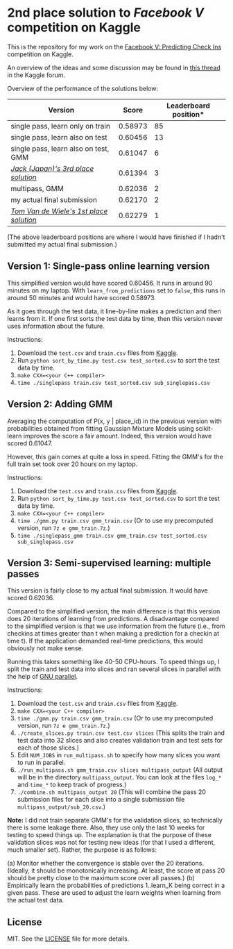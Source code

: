 # 2nd place solution to *Facebook V* competition on Kaggle

This is the repository for my work on the
[Facebook V: Predicting Check Ins][kaggle] competition on Kaggle.

An overview of the ideas and some discussion may be found in
[this thread][forum] in the Kaggle forum.

Overview of the performance of the solutions below:

Version | Score | Leaderboard position*
--------|-------|---------------------
single pass, learn only on train | 0.58973 | 85
single pass, learn also on test | 0.60456 | 13
single pass, learn also on test, GMM | 0.61047 | 6
*[Jack (Japan)'s 3rd place solution][jack]* | 0.61394 | 3
multipass, GMM | 0.62036 | 2
my actual final submission | 0.62170 | 2
*[Tom Van de Wiele's 1st place solution][ttvand]* | 0.62279 | 1

(The above leaderboard positions are where I would have finished if
 I hadn't submitted my actual final submission.)


## Version 1: Single-pass online learning version

This simplified version would have scored 0.60456. It runs
in around 90 minutes on my laptop. With `learn_from_predictions` set
to `false`, this runs in around 50 minutes and would have
scored 0.58973.

As it goes through the test data, it line-by-line makes a prediction
and then learns from it. If one first sorts the test data by time, then
this version never uses information about the future.

Instructions:

1. Download the `test.csv` and `train.csv` files from [Kaggle][kaggle].
2. Run `python sort_by_time.py test.csv test_sorted.csv` to sort the test
   data by time.
3. `make CXX=<your C++ compiler>`
4. `time ./singlepass train.csv test_sorted.csv sub_singlepass.csv`


## Version 2: Adding GMM

Averaging the computation of P(x, y | place_id) in the previous version with
probabilities obtained from fitting Gaussian Mixture Models using scikit-learn
improves the score a fair amount. Indeed, this version would have
scored 0.61047.

However, this gain comes at quite a loss in speed. Fitting the GMM's for the
full train set took over 20 hours on my laptop.

Instructions:

1. Download the `test.csv` and `train.csv` files from [Kaggle][kaggle].
2. Run `python sort_by_time.py test.csv test_sorted.csv` to sort the test
   data by time.
3. `make CXX=<your C++ compiler>`
4. `time ./gmm.py train.csv gmm_train.csv`
   (Or to use my precomputed version, run `7z e gmm_train.7z`.)
5. `time ./singlepass_gmm train.csv gmm_train.csv test_sorted.csv sub_singlepass.csv`


## Version 3: Semi-supervised learning: multiple passes

This version is fairly close to my actual final submission. It would have
scored 0.62036.

Compared to the simplified version, the main difference is that this version
does 20 iterations of learning from predictions.
A disadvantage compared to the simplified version is that we use information
from the future (i.e., from checkins at times greater than t when making a
prediction for a checkin at time t). If the application demanded real-time
predictions, this would obviously not make sense.

Running this takes something like 40-50 CPU-hours. To speed things up, I split
the train and test data into slices and ran several slices in parallel with
the help of [GNU parallel][gnu-parallel].

Instructions:

1. Download the `test.csv` and `train.csv` files from [Kaggle][kaggle].
2. `make CXX=<your C++ compiler>`
3. `time ./gmm.py train.csv gmm_train.csv`
   (Or to use my precomputed version, run `7z e gmm_train.7z`.)
4. `./create_slices.py train.csv test.csv slices`
   (This splits the train and test data into 32 slices and also creates
    validation train and test sets for each of those slices.)
5. Edit `NUM_JOBS` in `run_multipass.sh` to specify how many slices you want
   to run in parallel.
6. `./run_multipass.sh gmm_train.csv slices multipass_output`
   (All output will be in the directory `multipass_output`.
    You can look at the files `log_*` and `time_*` to keep track of progress.)
7. `./combine.sh multipass_output 20`
   (This will combine the pass 20
    submission files for each slice into a single submission file
    `multipass_output/sub_20.csv`.)

**Note:** I did not train separate GMM's for the validation slices, so
technically there is some leakage there. Also, they use only the last 10 weeks
for testing to speed things up. The explanation is that the purpose of these
validation slices was not for testing new ideas (for that I used
a different, much smaller set). Rather, the purpose is as follows:

(a) Monitor whether the convergence is stable over the 20 iterations.
    (Ideally, it should be monotonically increasing. At least, the score
     at pass 20 should be pretty close to the maximum score over all passes.)
(b) Empirically learn the probabilities of predictions 1..learn_K being
    correct in a given pass. These are used to adjust the learn weights
    when learning from the actual test data.


## License

MIT. See the [LICENSE](LICENSE) file for more details.


[kaggle]: https://www.kaggle.com/c/facebook-v-predicting-check-ins
[forum]: https://www.kaggle.com/c/facebook-v-predicting-check-ins/forums/t/22078/solution-sharing/126235#post126235
[ttvand]: https://ttvand.github.io/Winning-approach-of-the-Facebook-V-Kaggle-competition/and/Facebook-V
[jack]: https://www.kaggle.com/c/facebook-v-predicting-check-ins/forums/t/22078/solution-sharing/126290#post126290
[gnu-parallel]: http://www.gnu.org/software/parallel/
